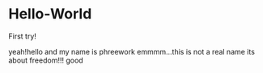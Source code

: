 # Hello-World
First try!

yeah!hello and my name is phreework
emmmm...this is not a real name 
its about freedom!!!
good
